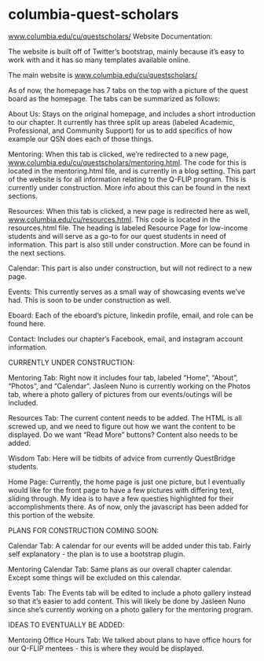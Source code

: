 # columbia-quest-scholars
www.columbia.edu/cu/questscholars/
Website Documentation: 

The website is built off of Twitter’s bootstrap, mainly because it’s easy to work with and it has so many templates available online. 

The main website is www.columbia.edu/cu/questscholars/ 

As of now, the homepage has 7 tabs on the top with a picture of the quest board as the homepage. The tabs can be summarized as follows: 

About Us: Stays on the original homepage, and includes a short introduction to our chapter. It currently has three split up areas (labeled Academic, Professional, and Community Support) for us to add specifics of how example our QSN does each of those things.

Mentoring: When this tab is clicked, we’re redirected to a new page, www.columbia.edu/cu/questscholars/mentoring.html. The code for this is located in the mentoring.html file, and is currently in a blog setting. This part of the website is for all information relating to the Q-FLIP program. This is currently under construction. More info about this can be found in the next sections.

Resources: When this tab is clicked, a new page is redirected here as well, www.columbia.edu/cu/resources.html. This code is located in the resources.html file. The heading is labeled Resource Page for low-income students and will serve as a go-to for our quest students in need of information. This part is also still under construction. More can be found in the next sections.

Calendar: This part is also under construction, but will not redirect to a new page.

Events: This currently serves as a small way of showcasing events we’ve had. This is soon to be under construction as well.

Eboard: Each of the eboard’s picture, linkedin profile, email, and role can be found here. 

Contact: Includes our chapter’s Facebook, email, and instagram account information. 

CURRENTLY UNDER CONSTRUCTION: 

Mentoring Tab: Right now it includes four tab, labeled “Home”, “About”, “Photos”, and “Calendar”. Jasleen Nuno is currently working on the Photos tab, where a photo gallery of pictures from our events/outings will be included. 

Resources Tab: The current content needs to be added. The HTML is all screwed up, and we need to figure out how we want the content to be displayed. Do we want “Read More” buttons? Content also needs to be added. 

Wisdom Tab: Here will be tidbits of advice from currently QuestBridge students.

Home Page: Currently, the home page is just one picture, but I eventually would like for the front page to have a few pictures with differing text, sliding through. My idea is to have a few questies highlighted for their accomplishments there. As of now, only the javascript has been added for this portion of the website. 

PLANS FOR CONSTRUCTION COMING SOON:

Calendar Tab: A calendar for our events will be added under this tab. Fairly self explanatory - the plan is to use a bootstrap plugin.

Mentoring Calendar Tab: Same plans as our overall chapter calendar. Except some things will be excluded on this calendar.

Events Tab: The Events tab will be edited to include a photo gallery instead so that it’s easier to add content. This will likely be done by Jasleen Nuno since she’s currently working on a photo gallery for the mentoring program.

IDEAS TO EVENTUALLY BE ADDED:

Mentoring Office Hours Tab: We talked about plans to have office hours for our Q-FLIP mentees - this is where they would be displayed. 


